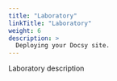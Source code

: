 ```yaml
---
title: "Laboratory"
linkTitle: "Laboratory"
weight: 6
description: >
  Deploying your Docsy site.
---
```


Laboratory description

